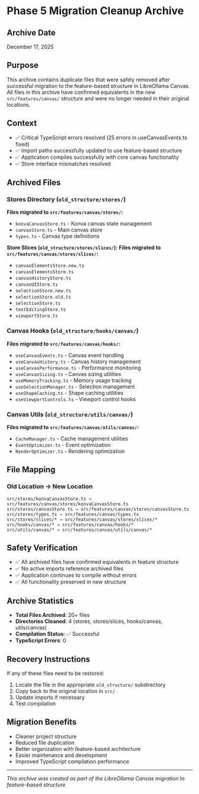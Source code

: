 # Phase 5 Migration Cleanup Archive

## Archive Date
December 17, 2025

## Purpose
This archive contains duplicate files that were safely removed after successful migration to the feature-based structure in LibreOllama Canvas. All files in this archive have confirmed equivalents in the new `src/features/canvas/` structure and were no longer needed in their original locations.

## Context
- ✅ Critical TypeScript errors resolved (25 errors in useCanvasEvents.ts fixed)
- ✅ Import paths successfully updated to use feature-based structure
- ✅ Application compiles successfully with core canvas functionality
- ✅ Store interface mismatches resolved

## Archived Files

### Stores Directory (`old_structure/stores/`)
**Files migrated to `src/features/canvas/stores/`:**
- `konvaCanvasStore.ts` - Konva canvas state management
- `canvasStore.ts` - Main canvas store
- `types.ts` - Canvas type definitions

**Store Slices (`old_structure/stores/slices/`):**
**Files migrated to `src/features/canvas/stores/slices/`:**
- `canvasElementsStore.new.ts`
- `canvasElementsStore.ts`
- `canvasHistoryStore.ts`
- `canvasUIStore.ts`
- `selectionStore.new.ts`
- `selectionStore.old.ts`
- `selectionStore.ts`
- `textEditingStore.ts`
- `viewportStore.ts`

### Canvas Hooks (`old_structure/hooks/canvas/`)
**Files migrated to `src/features/canvas/hooks/`:**
- `useCanvasEvents.ts` - Canvas event handling
- `useCanvasHistory.ts` - Canvas history management
- `useCanvasPerformance.ts` - Performance monitoring
- `useCanvasSizing.ts` - Canvas sizing utilities
- `useMemoryTracking.ts` - Memory usage tracking
- `useSelectionManager.ts` - Selection management
- `useShapeCaching.ts` - Shape caching utilities
- `useViewportControls.ts` - Viewport control hooks

### Canvas Utils (`old_structure/utils/canvas/`)
**Files migrated to `src/features/canvas/utils/canvas/`:**
- `CacheManager.ts` - Cache management utilities
- `EventOptimizer.ts` - Event optimization
- `RenderOptimizer.ts` - Rendering optimization

## File Mapping

### Old Location → New Location
```
src/stores/konvaCanvasStore.ts → src/features/canvas/stores/konvaCanvasStore.ts
src/stores/canvasStore.ts → src/features/canvas/stores/canvasStore.ts
src/stores/types.ts → src/features/canvas/types.ts
src/stores/slices/* → src/features/canvas/stores/slices/*
src/hooks/canvas/* → src/features/canvas/hooks/*
src/utils/canvas/* → src/features/canvas/utils/canvas/*
```

## Safety Verification
- ✅ All archived files have confirmed equivalents in feature structure
- ✅ No active imports reference archived files
- ✅ Application continues to compile without errors
- ✅ All functionality preserved in new structure

## Archive Statistics
- **Total Files Archived**: 20+ files
- **Directories Cleaned**: 4 (stores, stores/slices, hooks/canvas, utils/canvas)
- **Compilation Status**: ✅ Successful
- **TypeScript Errors**: 0

## Recovery Instructions
If any of these files need to be restored:
1. Locate the file in the appropriate `old_structure/` subdirectory
2. Copy back to the original location in `src/`
3. Update imports if necessary
4. Test compilation

## Migration Benefits
- Cleaner project structure
- Reduced file duplication
- Better organization with feature-based architecture
- Easier maintenance and development
- Improved TypeScript compilation performance

---
*This archive was created as part of the LibreOllama Canvas migration to feature-based structure.*